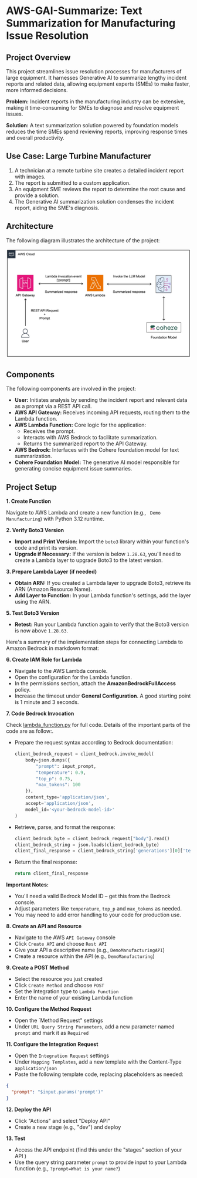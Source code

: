 # AWS-GAI-Summarize: Text Summarization for Manufacturing Issue Resolution

## Project Overview

This project streamlines issue resolution processes for manufacturers of large equipment.  It harnesses Generative AI to summarize lengthy incident reports and related data, allowing equipment experts (SMEs) to make faster, more informed decisions.

**Problem:** Incident reports in the manufacturing industry can be extensive, making it time-consuming for SMEs to diagnose and resolve equipment issues.

**Solution:**  A text summarization solution powered by foundation models reduces the time SMEs spend reviewing reports, improving response times and overall productivity.

## Use Case: Large Turbine Manufacturer

1. A technician at a remote turbine site creates a detailed incident report with images.
2. The report is submitted to a custom application.
3. An equipment SME reviews the report to determine the root cause and provide a solution. 
4. The Generative AI summarization solution condenses the incident report, aiding the SME's diagnosis.

## Architecture

The following diagram illustrates the architecture of the project:

<img src="docs/aws-gai-summarize-arch.jpg" alt="Architecture Diagram" width="600">

## Components

The following components are involved in the project:

* **User:** Initiates analysis by sending the incident report and relevant data as a prompt via a REST API call.
* **AWS API Gateway:** Receives incoming API requests, routing them to the Lambda function.
* **AWS Lambda Function:**  Core logic for the application:
    * Receives the prompt.
    * Interacts with AWS Bedrock to facilitate summarization.
    * Returns the summarized report to the API Gateway.
* **AWS Bedrock:** Interfaces with the Cohere foundation model for text summarization.
* **Cohere Foundation Model:** The generative AI model responsible for generating concise equipment issue summaries.

## Project Setup

**1. Create Function**

Navigate to AWS Lambda and create a new function (e.g., ` Demo Manufacturing`) with Python 3.12 runtime.

**2. Verify Boto3 Version**

* **Import and Print Version:**  Import the `boto3` library within your function's code and print its version.
* **Upgrade if Necessary:** If the version is below `1.28.63`,  you'll need to create a Lambda layer to upgrade Boto3 to the latest version.

**3. Prepare Lambda Layer (if needed)**

* **Obtain ARN:**  If you created a Lambda layer to upgrade Boto3, retrieve its ARN (Amazon Resource Name).
* **Add Layer to Function:** In your Lambda function's settings, add the layer using the ARN.

**5. Test Boto3 Version**

* **Retest:** Run your Lambda function again to verify that the Boto3 version is now above `1.28.63`. 

Here's a summary of the implementation steps for connecting Lambda to Amazon Bedrock in markdown format:

**6. Create IAM Role for Lambda**

* Navigate to the AWS Lambda console.
* Open the configuration for the Lambda function.
* In the permissions section, attach the **AmazonBedrockFullAccess** policy.
* Increase the timeout under **General Configuration**. A good starting point is 1 minute and 3 seconds.

**7. Code Bedrock Invocation**

Check [lambda_function.py](src/lambda_function.py) for full code. Details of the important parts of the code are as follow:.

* Prepare the request syntax according to Bedrock documentation:

   ```python
   client_bedrock_request = client_bedrock.invoke_model(
       body=json.dumps({
           "prompt": input_prompt,
           "temperature": 0.9,
           "top_p": 0.75, 
           "max_tokens": 100
       }),
       content_type='application/json',
       accept='application/json',
       model_id='<your-bedrock-model-id>' 
   )
   ```
 * Retrieve, parse, and format the response:
   ```python
   client_bedrock_byte = client_bedrock_request["body"].read()
   client_bedrock_string = json.loads(client_bedrock_byte)
   client_final_response = client_bedrock_string['generations'][0]['text']
   ```
* Return the final response:
   ```python
   return client_final_response
   ```

**Important Notes:**

* You'll need a valid Bedrock Model ID – get this from the Bedrock console.
* Adjust parameters like `temperature`, `top_p` and `max_tokens` as needed. 
* You may need to add error handling to your code for production use. 


**8. Create an API and Resource**

* Navigate to the AWS `API Gateway` console
* Click `Create API` and choose `Rest API`
* Give your API a descriptive name (e.g., `DemoManufacturingAPI`)
* Create a resource within the API (e.g., `DemoManufacturing`) 

**9. Create a POST Method**

* Select the resource you just created
* Click `Create Method` and choose `POST` 
* Set the Integration type to `Lambda Function`
* Enter the name of your existing Lambda function 

**10. Configure the Method Request**

* Open the `Method Request" settings
* Under `URL Query String Parameters`, add a new parameter named `prompt` and mark it as `Required`

**11. Configure the Integration Request**

* Open the `Integration Request` settings
* Under `Mapping Templates`, add a new template with the Content-Type `application/json`
* Paste the following template code, replacing placeholders as needed:

```json
{ 
  "prompt": "$input.params('prompt')" 
}
```

**12. Deploy the API**

* Click "Actions" and select "Deploy API"
* Create a new stage (e.g., "dev") and deploy

**13. Test**

* Access the API endpoint (find this under the "stages" section of your API )
* Use the query string parameter `prompt` to provide input to your Lambda function (e.g., `?prompt=What is your name?`) 
